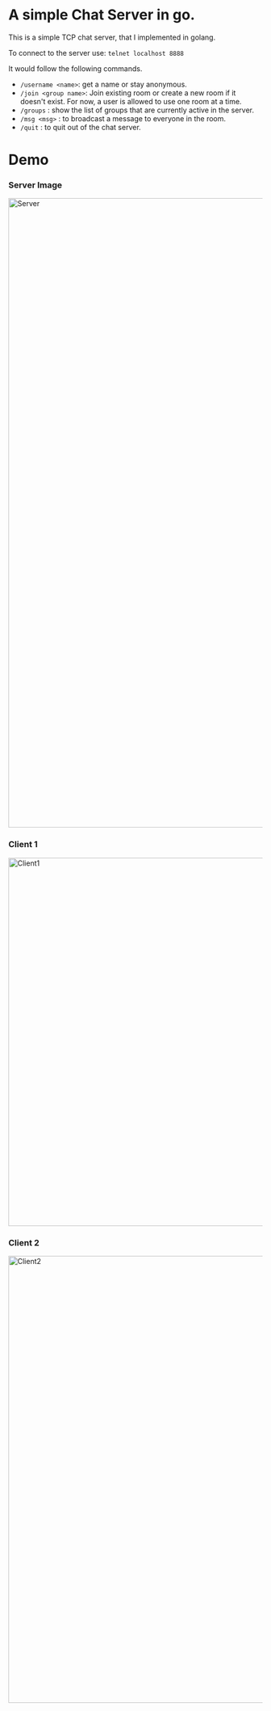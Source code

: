 # A simple Chat Server in go.

This is a simple TCP chat server, that I implemented in golang.

To connect to the server use: 
`telnet localhost 8888` 

It would follow the following commands.


- `/username <name>`: get a name or stay anonymous.
- `/join <group name>`: Join existing room or create a new room if it doesn't exist. For now, a user is allowed to use one room at a time.
- `/groups` : show the list of groups that are currently active in the server.
- `/msg <msg>` : to broadcast a message to everyone in the room.
- `/quit` : to quit out of the chat server.

# Demo

### Server Image
<img width="1246" alt="Server " src="https://github.com/qascade/ChatServer/assets/54154054/f0974a1c-4ccb-4fd7-ad3e-542a021902e6">

### Client 1
<img width="729" alt="Client1" src="https://github.com/qascade/ChatServer/assets/54154054/390783a5-cb15-463e-989d-935f03659487">

### Client 2
<img width="885" alt="Client2" src="https://github.com/qascade/ChatServer/assets/54154054/4a269375-e75d-43a7-b53b-bbb0d0bec8d2">
